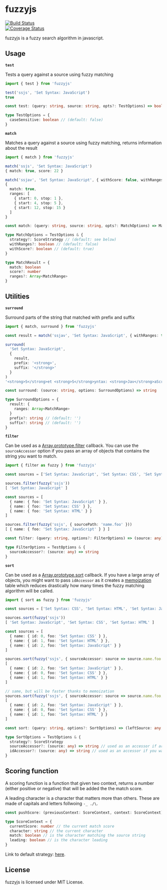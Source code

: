# fuzzyjs

[![Build Status](https://travis-ci.org/gjuchault/fuzzyjs.svg?branch=master)](https://travis-ci.org/gjuchault/fuzzyjs)	
[![Coverage Status](https://coveralls.io/repos/github/gjuchault/fuzzyjs/badge.svg?branch=master)](https://coveralls.io/github/gjuchault/fuzzyjs?branch=master)

fuzzyjs is a fuzzy search algorithm in javascript.

## Usage

**`test`**

Tests a query against a source using fuzzy matching

```ts
import { test } from 'fuzzyjs'

test('ssjs', 'Set Syntax: JavaScript')
true
```

```ts
const test: (query: string, source: string, opts?: TestOptions) => boolean

type TestOptions = {
  caseSensitive: boolean // (default: false)
}
```

**`match`**

Matches a query against a source using fuzzy matching, returns information about the result

```ts
import { match } from 'fuzzyjs'

match('ssjs', 'Set Syntax: JavaScript')
{ match: true, score: 22 }

match('ssjav', 'Set Syntax: JavaScript', { withScore: false, withRanges: true })
{
  match: true,
  ranges: [
    { start: 0, stop: 1 },
    { start: 4, stop: 5 },
    { start: 12, stop: 15 }
  ]
}
```

```ts
const match: (query: string, source: string, opts?: MatchOptions) => MatchResult

type MatchOptions = TestOptions & {
  strategy?: ScoreStrategy // (default: see below)
  withRanges?: boolean // (default: false)
  withScore?: boolean // (default: true)
}

type MatchResult = {
  match: boolean
  score?: number
  ranges?: Array<MatchRange>
}
```

## Utilities

**`surround`**

Surround parts of the string that matched with prefix and suffix

```ts
import { match, surround } from 'fuzzyjs'

const result = match('ssjav', 'Set Syntax: JavaScript', { withRanges: true })

surround(
  'Set Syntax: JavaScript',
  {
    result,
    prefix: '<strong>',
    suffix: '</strong>'
  }
)
'<strong>S</strong>et <strong>S</strong>yntax: <strong>Jav</strong>aScript'
```

```ts
const surround: (source: string, options: SurroundOptions) => string

type SurroundOptions = {
  result: {
    ranges: Array<MatchRange>
  }
  prefix?: string // (default: '')
  suffix?: string // (default: '')
}
```

**`filter`**

Can be used as a [Array.prototype.filter](https://developer.mozilla.org/en-US/docs/Web/JavaScript/Reference/Global_Objects/Array/filter) callback.
You can use the `sourceAccessor` option if you pass an array of objects that contains the string you want to match.

```ts
import { filter as fuzzy } from 'fuzzyjs'

const sources = ['Set Syntax: JavaScript', 'Set Syntax: CSS', 'Set Syntax: HTML']

sources.filter(fuzzy('ssjs'))
[ 'Set Syntax: JavaScript' ]

const sources = [
  { name: { foo: 'Set Syntax: JavaScript' } },
  { name: { foo: 'Set Syntax: CSS' } },
  { name: { foo: 'Set Syntax: HTML' } }
]

sources.filter(fuzzy('ssjs', { sourcePath: 'name.foo' }))
[ { name: { foo: 'Set Syntax: JavaScript' } } ]
```

```ts
const filter: (query: string, options?: FilterOptions) => (source: any) => boolean

type FilterOptions = TestOptions & {
  sourceAccessor?: (source: any) => string
}
```

**`sort`**

Can be used as a [Array.prototype.sort](https://developer.mozilla.org/en-US/docs/Web/JavaScript/Reference/Global_Objects/Array/sort) callback.
If you have a large array of objects, you might want to pass `idAccessor` as it creates a [memoization](https://en.wikipedia.org/wiki/Memoization) table which reduces drastically how many times the fuzzy matching algorithm will be called.

```ts
import { sort as fuzzy } from 'fuzzyjs'

const sources = ['Set Syntax: CSS', 'Set Syntax: HTML', 'Set Syntax: JavaScript']

sources.sort(fuzzy('ssjs'))
[ 'Set Syntax: JavaScript', 'Set Syntax: CSS', 'Set Syntax: HTML' ]

const sources = [
  { name: { id: 0, foo: 'Set Syntax: CSS' } },
  { name: { id: 1, foo: 'Set Syntax: HTML' } },
  { name: { id: 2, foo: 'Set Syntax: JavaScript' } }
]

sources.sort(fuzzy('ssjs', { sourceAccessor: source => source.name.foo }))
[
  { name: { id: 2, foo: 'Set Syntax: JavaScript' } },
  { name: { id: 0, foo: 'Set Syntax: CSS' } },
  { name: { id: 1, foo: 'Set Syntax: HTML' } }
]

// same, but will be faster thanks to memoization
sources.sort(fuzzy('ssjs', { sourceAccessor: source => source.name.foo, idAccessor: source => source.name.id }))
[
  { name: { id: 2, foo: 'Set Syntax: JavaScript' } },
  { name: { id: 0, foo: 'Set Syntax: CSS' } },
  { name: { id: 1, foo: 'Set Syntax: HTML' } }
]
```

```ts
const sort: (query: string, options?: SortOptions) => (leftSource: any, rightSource: any) => 0 | 1 | -1

type SortOptions = TestOptions & {
  strategy?: ScoreStrategy
  sourceAccessor?: (source: any) => string // used as an accessor if array is made of objects
  idAccessor?: (source: any) => string // used as an accessor if you want fuzzy to be memoized
}
```

## Scoring function

A scoring function is a function that given two context, returns a number (either positive or negative) that will be added the the match score.

A leading character is a character that matters more than others.
These are made of capitals and letters follwoing `-_ ./\`.

```ts
const pushScore: (previousContext: ScoreContext, context: ScoreContext) => number

type ScoreContext = {
  currentScore: number // the current match score
  character: string // the current character
  match: boolean // is the character matching the source string
  leading: boolean // is the character leading
}
```

Link to default strategy: [here](./src/score/defaultStrategy.ts).

## License

fuzzyjs is licensed under MIT License.	
